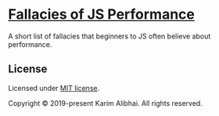 # [Fallacies of JS Performance](https://alibhai.co/fallaciesofjsperf)

A short list of fallacies that beginners to JS often believe about performance.

## License

Licensed under [MIT license](LICENSE.md).

Copyright &copy; 2019-present Karim Alibhai. All rights reserved.
